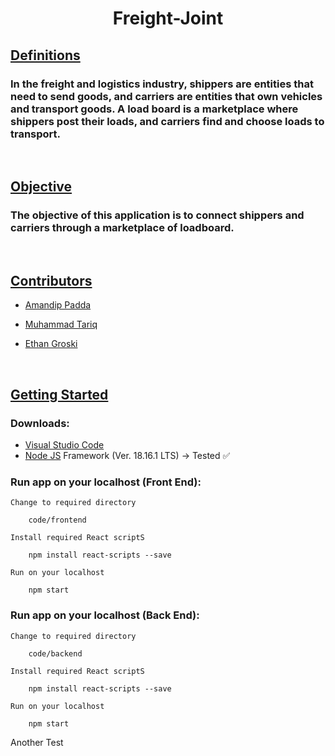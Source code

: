 <div align="center">

# Freight-Joint

</div>

<div><u>

## Definitions

</u></div>

<div>

### In the freight and logistics industry, shippers are entities that need to send goods, and carriers are entities that own vehicles and transport goods. A load board is a marketplace where shippers post their loads, and carriers find and choose loads to transport.

</div>

<br>

<div><u>

## Objective

</u></div>

<div>

### The objective of this application is to connect shippers and carriers through a marketplace of loadboard.

</div>

<br>

<div><u>

## Contributors

</u></div>

- <a href = "https://github.com/BinaryQuBit">Amandip Padda</a>

- <a href = "https://github.com/muhammadt1">Muhammad Tariq</a>

- <a href = "">Ethan Groski</a>

<br>

<div><u>

## Getting Started

</u></div>

### Downloads:

- <a href = "https://code.visualstudio.com/download">Visual Studio Code</a>
- <a href = "https://code.visualstudio.com/download">Node JS</a> Framework (Ver. 18.16.1 LTS) -> Tested :white_check_mark:

### Run app on your localhost (Front End):

`Change to required directory`

        code/frontend

`Install required React scriptS`

        npm install react-scripts --save

`Run on your localhost`

        npm start

### Run app on your localhost (Back End):

`Change to required directory`

        code/backend

`Install required React scriptS`

        npm install react-scripts --save

`Run on your localhost`

        npm start

Another Test